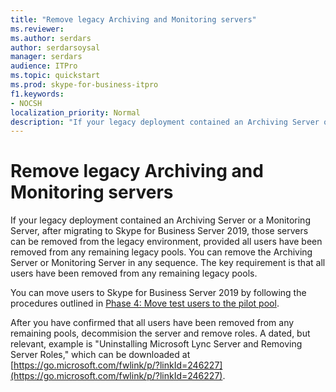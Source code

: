 ```yaml
---
title: "Remove legacy Archiving and Monitoring servers"
ms.reviewer: 
ms.author: serdars
author: serdarsoysal
manager: serdars
audience: ITPro
ms.topic: quickstart
ms.prod: skype-for-business-itpro
f1.keywords:
- NOCSH
localization_priority: Normal
description: "If your legacy deployment contained an Archiving Server or a Monitoring Server, after migrating to Skype for Business Server 2019, those servers can be removed from the legacy environment provided all users have been removed from any remaining legacy pools. You can remove the Archiving Server or Monitoring Server in any sequence. The key requirement is that all users have been removed from any remaining legacy pools."
---
```


# Remove legacy Archiving and Monitoring servers

If your legacy deployment contained an Archiving Server or a Monitoring Server, after migrating to Skype for Business Server 2019, those servers can be removed from the legacy environment, provided all users have been removed from any remaining legacy pools. You can remove the Archiving Server or Monitoring Server in any sequence. The key requirement is that all users have been removed from any remaining legacy pools.
  
You can move users to Skype for Business Server 2019 by following the procedures outlined in [Phase 4: Move test users to the pilot pool](phase-4-move-test-users-to-the-pilot-pool.md).
  
After you have confirmed that all users have been removed from any remaining pools, decommision the server and remove roles. A dated, but relevant, example is "Uninstalling Microsoft Lync Server and Removing Server Roles," which can be downloaded at [https://go.microsoft.com/fwlink/p/?linkId=246227](https://go.microsoft.com/fwlink/p/?linkId=246227).
  

